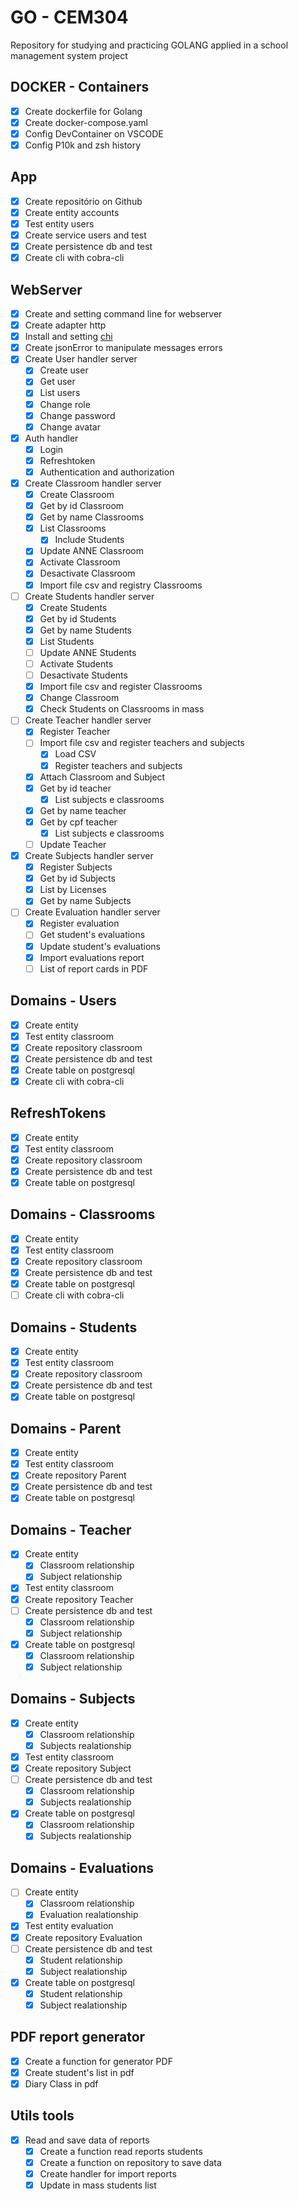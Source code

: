 # GO - CEM304

Repository for studying and practicing GOLANG applied in a school management system project

## DOCKER - Containers
 - [X] Create dockerfile for Golang
 - [X] Create docker-compose.yaml
 - [X] Config DevContainer on VSCODE
 - [X] Config P10k and zsh history

## App
 - [X] Create repositório on Github
 - [X] Create entity accounts
 - [X] Test entity users
 - [X] Create service users and test
 - [X] Create persistence db and test
 - [X] Create cli with cobra-cli

## WebServer
 - [X] Create and setting command line for webserver
 - [X] Create adapter http
 - [X] Install and setting [chi](https://go-chi.io/#/) 
 - [X] Create jsonError to manipulate messages errors
 - [X] Create User handler server
   - [X] Create user
   - [X] Get user
   - [X] List users
   - [X] Change role
   - [X] Change password
   - [X] Change avatar
 - [X] Auth handler
   - [X] Login
   - [X] Refreshtoken
   - [X] Authentication and authorization
 - [X] Create Classroom handler server
   - [X] Create Classroom
   - [X] Get by id Classroom
   - [X] Get by name Classrooms
   - [X] List Classrooms
     - [X] Include Students
   - [X] Update ANNE Classroom
   - [X] Activate Classroom
   - [X] Desactivate Classroom
   - [X] Import file csv and registry Classrooms
 - [ ] Create Students handler server
   - [X] Create Students
   - [X] Get by id Students
   - [X] Get by name Students
   - [X] List Students
   - [ ] Update ANNE Students
   - [ ] Activate Students
   - [ ] Desactivate Students
   - [X] Import file csv and register Classrooms
   - [X] Change Classroom
   - [X] Check Students on Classrooms in mass
 - [ ] Create Teacher handler server
   - [X] Register Teacher
   - [ ] Import file csv and register teachers and subjects
     - [X] Load CSV
     - [X] Register teachers and subjects
   - [X] Attach Classroom and Subject
   - [X] Get by id teacher
     - [X] List subjects e classrooms
   - [X] Get by name teacher
   - [X] Get by cpf teacher
     - [X] List subjects e classrooms
   - [ ] Update Teacher
 - [X] Create Subjects handler server
   - [X] Register Subjects
   - [X] Get by id Subjects
   - [X] List by Licenses
   - [X] Get by name Subjects
 - [ ] Create Evaluation handler server
   - [X] Register evaluation
   - [ ] Get student's evaluations
   - [X] Update student's evaluations
   - [X] Import evaluations report
   - [ ] List of report cards in PDF

## Domains - Users
 - [X] Create entity
 - [X] Test entity classroom
 - [X] Create repository classroom
 - [X] Create persistence db and test
 - [X] Create table on postgresql
 - [X] Create cli with cobra-cli
  ## RefreshTokens
  - [X] Create entity
  - [X] Test entity classroom
  - [X] Create repository classroom
  - [X] Create persistence db and test
  - [X] Create table on postgresql

## Domains - Classrooms
 - [X] Create entity
 - [X] Test entity classroom
 - [X] Create repository classroom
 - [X] Create persistence db and test
 - [X] Create table on postgresql
 - [ ] Create cli with cobra-cli

## Domains - Students
 - [X] Create entity
 - [X] Test entity classroom
 - [X] Create repository classroom
 - [X] Create persistence db and test
 - [X] Create table on postgresql

## Domains - Parent
 - [X] Create entity
 - [X] Test entity classroom
 - [X] Create repository Parent
 - [X] Create persistence db and test
 - [X] Create table on postgresql

## Domains - Teacher
 - [X] Create entity
   - [X] Classroom relationship
   - [X] Subject relationship
 - [X] Test entity classroom
 - [X] Create repository Teacher
 - [ ] Create persistence db and test
   - [X] Classroom relationship
   - [X] Subject relationship
 - [X] Create table on postgresql
   - [X] Classroom relationship
   - [X] Subject relationship
## Domains - Subjects
 - [X] Create entity
   - [X] Classroom relationship
   - [X] Subjects realationship
 - [X] Test entity classroom
 - [X] Create repository Subject
 - [ ] Create persistence db and test
   - [X] Classroom relationship
   - [X] Subjects realationship
 - [X] Create table on postgresql
   - [X] Classroom relationship
   - [X] Subjects realationship
## Domains - Evaluations
 - [ ] Create entity
   - [X] Classroom relationship
   - [X] Evaluation realationship
 - [X] Test entity evaluation
 - [X] Create repository Evaluation
 - [ ] Create persistence db and test
   - [X] Student relationship
   - [X] Subject realationship
 - [X] Create table on postgresql
   - [x] Student relationship
   - [x] Subject realationship
## PDF report generator
 - [X] Create a function for generator PDF
 - [X] Create student's list in pdf
 - [X] Diary Class in pdf

## Utils tools
 - [X] Read and save data of reports
   - [X] Create a function read reports students
   - [X] Create a function on repository to save data
   - [X] Create handler for import reports
   - [X] Update in mass students list